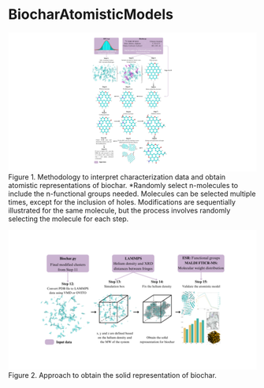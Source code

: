 # BiocharAtomisticModels

![plot](./Figures/1.png)
Figure 1. Methodology to interpret characterization data and obtain atomistic representations of biochar. 
*Randomly select n-molecules to include the n-functional groups needed. Molecules can be selected multiple times, except for the inclusion of holes. 
Modifications are sequentially illustrated for the same molecule, but the process involves randomly selecting the molecule for each step. 

![plot](./Figures/2.png)
Figure 2. Approach to obtain the solid representation of biochar. 
